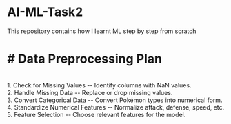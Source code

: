 # AI-ML-Task2
This repository contains how I learnt ML step by step from scratch
<br>
<h1># Data Preprocessing Plan</h1>
<br>
1. Check for Missing Values -- Identify columns with NaN values.<br>
2. Handle Missing Data -- Replace or drop missing values.<br>
3. Convert Categorical Data -- Convert Pokémon types into numerical form.<br>
4. Standardize Numerical Features -- Normalize attack, defense, speed, etc.<br>
5. Feature Selection -- Choose relevant features for the model.<br>


